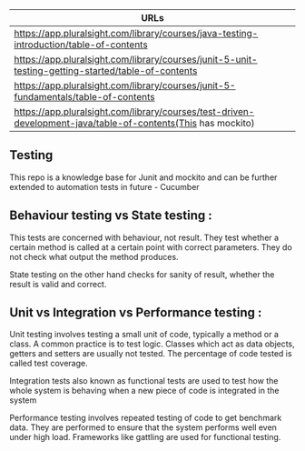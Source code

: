 
| URLs                                                                                                        |
| ----------------------------------------------------------------------------------------------------------- |
| https://app.pluralsight.com/library/courses/java-testing-introduction/table-of-contents                     |
| https://app.pluralsight.com/library/courses/junit-5-unit-testing-getting-started/table-of-contents          | 
| https://app.pluralsight.com/library/courses/junit-5-fundamentals/table-of-contents                          |
| https://app.pluralsight.com/library/courses/test-driven-development-java/table-of-contents(This has mockito)|

Testing
----------
This repo is a knowledge base for Junit and mockito and can be further extended to automation tests in future - Cucumber

Behaviour testing vs State testing : 
------------------------------------

This tests are concerned with behaviour, not result. They test whether a certain method is called at a 
certain point with correct parameters. They do not check what output the method produces.

State testing on the other hand checks for sanity of result, whether the result is valid and correct.

Unit vs Integration vs Performance testing :
--------------------------------------------

Unit testing involves testing a small unit of code, typically a method or a class. A common practice is to test 
logic. Classes which act as data objects, getters and setters are usually not tested. The percentage of code tested
is called test coverage.

Integration tests also known as functional tests are used to test how the whole system is behaving when a new piece
of code is integrated in the system

Performance testing involves repeated testing of code to get benchmark data. They are performed to ensure that 
the system performs well even under high load. Frameworks like gattling are used for functional testing.
